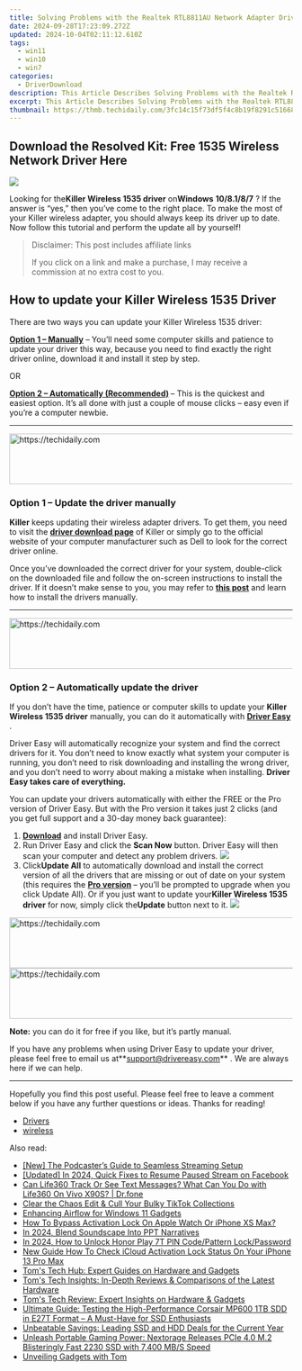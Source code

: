 ```yaml
---
title: Solving Problems with the Realtek RTL8811AU Network Adapter Driver
date: 2024-09-28T17:23:09.272Z
updated: 2024-10-04T02:11:12.610Z
tags:
  - win11
  - win10
  - win7
categories:
  - DriverDownload
description: This Article Describes Solving Problems with the Realtek RTL8811AU Network Adapter Driver
excerpt: This Article Describes Solving Problems with the Realtek RTL8811AU Network Adapter Driver
thumbnail: https://thmb.techidaily.com/3fc14c15f73df5f4c8b19f8291c51668294576df82a5964da7eda1f1831694f2.jpg
---
```


## Download the Resolved Kit: Free 1535 Wireless Network Driver Here

![](https://images.drivereasy.com/wp-content/uploads/2019/06/image-414.png)

 Looking for the**Killer Wireless 1535 driver** on**Windows** **10/8.1/8/7** ? If the answer is “yes,” then you’ve come to the right place. To make the most of your Killer wireless adapter, you should always keep its driver up to date. Now follow this tutorial and perform the update all by yourself!

>  Disclaimer: This post includes affiliate links
>
>  If you click on a link and make a purchase, I may receive a commission at no extra cost to you.
>

## How to update your Killer Wireless 1535 Driver

There are two ways you can update your Killer Wireless 1535 driver:

**[Option 1 – Manually](https://tools.techidaily.com/drivereasy/download/)**  – You’ll need some computer skills and patience to update your driver this way, because you need to find exactly the right driver online, download it and install it step by step.  

 OR  

**[Option 2 – Automatically (Recommended)](https://www.drivereasy.com/knowledge/solved-killer-wireless-1535-drivers-download/#option2) [](https://tools.techidaily.com/drivereasy/download/)**  – This is the quickest and easiest option. It’s all done with just a couple of mouse clicks – easy even if you’re a computer newbie.

---

<!-- affiliate ads begin -->
<a href="https://appsumo.8odi.net/c/5597632/2100527/7443" target="_top" id="2100527">
  <img src="//a.impactradius-go.com/display-ad/7443-2100527" border="0" alt="https://techidaily.com" width="728" height="90"/>
</a>
<img height="0" width="0" src="https://appsumo.8odi.net/i/5597632/2100527/7443" style="position:absolute;visibility:hidden;" border="0" />
<!-- affiliate ads end -->

### Option 1 – Update the driver manually

**Killer** keeps updating their wireless adapter drivers. To get them, you need to visit the **[driver download page](https://support.killernetworking.com/knowledge-base/installing-drivers-using-device-manager/)**  of Killer or simply go to the official website of your computer manufacturer such as Dell to look for the correct driver online.

 Once you’ve downloaded the correct driver for your system, double-click on the downloaded file and follow the on-screen instructions to install the driver. If it doesn’t make sense to you, you may refer to **[this post](https://tools.techidaily.com/drivereasy/download/)**  and learn how to install the drivers manually.

---

<!-- affiliate ads begin -->
<a href="https://aligracehair.sjv.io/c/5597632/2006960/19272" target="_top" id="2006960">
  <img src="//a.impactradius-go.com/display-ad/19272-2006960" border="0" alt="https://techidaily.com" width="728" height="90"/>
</a>
<img height="0" width="0" src="https://aligracehair.sjv.io/i/5597632/2006960/19272" style="position:absolute;visibility:hidden;" border="0" />
<!-- affiliate ads end -->

### Option 2 – Automatically update the driver

 If you don’t have the time, patience or computer skills to update your **Killer Wireless 1535 driver** manually, you can do it automatically with **[Driver Easy](https://tools.techidaily.com/drivereasy/download/)**  .

 Driver Easy will automatically recognize your system and find the correct drivers for it. You don’t need to know exactly what system your computer is running, you don’t need to risk downloading and installing the wrong driver, and you don’t need to worry about making a mistake when installing. **Driver Easy takes care of everything.**

 You can update your drivers automatically with either the FREE or the Pro version of Driver Easy. But with the Pro version it takes just 2 clicks (and you get full support and a 30-day money back guarantee):

1. **[Download](https://tools.techidaily.com/drivereasy/download/)**  and install Driver Easy.
2. Run Driver Easy and click the **Scan Now** button. Driver Easy will then scan your computer and detect any problem drivers. ![](https://images.drivereasy.com/wp-content/uploads/2019/06/image-420.png)
3. Click**Update All** to automatically download and install the correct version of all the drivers that are missing or out of date on your system (this requires the **[Pro version](https://tools.techidaily.com/drivereasy/download/)**  – you’ll be prompted to upgrade when you click Update All). Or if you just want to update your**Killer Wireless 1535 driver** for now, simply click the**Update**  button next to it. ![](https://images.drivereasy.com/wp-content/uploads/2019/06/image-418.png)

<!-- affiliate ads begin -->
<a href="https://appsumo.8odi.net/c/5597632/2105876/7443" target="_top" id="2105876">
  <img src="//a.impactradius-go.com/display-ad/7443-2105876" border="0" alt="https://techidaily.com" width="728" height="90"/>
</a>
<img height="0" width="0" src="https://appsumo.8odi.net/i/5597632/2105876/7443" style="position:absolute;visibility:hidden;" border="0" />
<!-- affiliate ads end -->

<!-- affiliate ads begin -->
<a href="https://appsumo.8odi.net/c/5597632/2087395/7443" target="_top" id="2087395">
  <img src="//a.impactradius-go.com/display-ad/7443-2087395" border="0" alt="https://techidaily.com" width="728" height="90"/>
</a>
<img height="0" width="0" src="https://appsumo.8odi.net/i/5597632/2087395/7443" style="position:absolute;visibility:hidden;" border="0" />
<!-- affiliate ads end -->

**Note:** you can do it for free if you like, but it’s partly manual.

 If you have any problems when using Driver Easy to update your driver, please feel free to email us at**<support@drivereasy.com>** . We are always here if we can help.

---

 Hopefully you find this post useful. Please feel free to leave a comment below if you have any further questions or ideas. Thanks for reading!

* [Drivers](https://tools.techidaily.com/drivereasy/download/)
* [wireless](https://tools.techidaily.com/drivereasy/download/)

<ins class="adsbygoogle"
     style="display:block"
     data-ad-format="autorelaxed"
     data-ad-client="ca-pub-7571918770474297"
     data-ad-slot="1223367746"></ins>

<ins class="adsbygoogle"
     style="display:block"
     data-ad-client="ca-pub-7571918770474297"
     data-ad-slot="8358498916"
     data-ad-format="auto"
     data-full-width-responsive="true"></ins>

<span class="atpl-alsoreadstyle">Also read:</span>
<div><ul>
<li><a href="https://some-approaches.techidaily.com/new-the-podcasters-guide-to-seamless-streaming-setup/"><u>[New] The Podcaster’s Guide to Seamless Streaming Setup</u></a></li>
<li><a href="https://facebook-videos.techidaily.com/updated-in-2024-quick-fixes-to-resume-paused-stream-on-facebook/"><u>[Updated] In 2024, Quick Fixes to Resume Paused Stream on Facebook</u></a></li>
<li><a href="https://fake-location.techidaily.com/can-life360-track-or-see-text-messages-what-can-you-do-with-life360-on-vivo-x90s-drfone-by-drfone-virtual-android/"><u>Can Life360 Track Or See Text Messages? What Can You Do with Life360 On Vivo X90S? | Dr.fone</u></a></li>
<li><a href="https://extra-hints.techidaily.com/clear-the-chaos-edit-and-cull-your-bulky-tiktok-collections/"><u>Clear the Chaos Edit & Cull Your Bulky TikTok Collections</u></a></li>
<li><a href="https://win11.techidaily.com/enhancing-airflow-for-windows-11-gadgets/"><u>Enhancing Airflow for Windows 11 Gadgets</u></a></li>
<li><a href="https://activate-lock.techidaily.com/how-to-bypass-activation-lock-on-apple-watch-or-iphone-xs-max-by-drfone-ios/"><u>How To Bypass Activation Lock On Apple Watch Or iPhone XS Max?</u></a></li>
<li><a href="https://vp-tips.techidaily.com/in-2024-blend-soundscape-into-ppt-narratives/"><u>In 2024, Blend Soundscape Into PPT Narratives</u></a></li>
<li><a href="https://unlock-android.techidaily.com/in-2024-how-to-unlock-honor-play-7t-pin-codepattern-lockpassword-by-drfone-android/"><u>In 2024, How to Unlock Honor Play 7T PIN Code/Pattern Lock/Password</u></a></li>
<li><a href="https://activate-lock.techidaily.com/new-guide-how-to-check-icloud-activation-lock-status-on-your-iphone-13-pro-max-by-drfone-ios/"><u>New Guide How To Check iCloud Activation Lock Status On Your iPhone 13 Pro Max</u></a></li>
<li><a href="https://hardware-updates.techidaily.com/toms-tech-hub-expert-guides-on-hardware-and-gadgets/"><u>Tom's Tech Hub: Expert Guides on Hardware and Gadgets</u></a></li>
<li><a href="https://hardware-updates.techidaily.com/toms-tech-insights-in-depth-reviews-and-comparisons-of-the-latest-hardware/"><u>Tom's Tech Insights: In-Depth Reviews & Comparisons of the Latest Hardware</u></a></li>
<li><a href="https://hardware-updates.techidaily.com/toms-tech-review-expert-insights-on-hardware-and-gadgets/"><u>Tom's Tech Review: Expert Insights on Hardware & Gadgets</u></a></li>
<li><a href="https://hardware-updates.techidaily.com/ultimate-guide-testing-the-high-performance-corsair-mp600-1tb-sdd-in-e27t-format-a-must-have-for-ssd-enthusiasts/"><u>Ultimate Guide: Testing the High-Performance Corsair MP600 1TB SDD in E27T Format – A Must-Have for SSD Enthusiasts</u></a></li>
<li><a href="https://hardware-updates.techidaily.com/unbeatable-savings-leading-ssd-and-hdd-deals-for-the-current-year/"><u>Unbeatable Savings: Leading SSD and HDD Deals for the Current Year</u></a></li>
<li><a href="https://hardware-updates.techidaily.com/unleash-portable-gaming-power-nextorage-releases-pcie-40-m2-blisteringly-fast-2230-ssd-with-7400-mbs-speed/"><u>Unleash Portable Gaming Power: Nextorage Releases PCIe 4.0 M.2 Blisteringly Fast 2230 SSD with 7,400 MB/S Speed</u></a></li>
<li><a href="https://hardware-updates.techidaily.com/unveiling-gadgets-with-tom/"><u>Unveiling Gadgets with Tom</u></a></li>
</ul></div>

